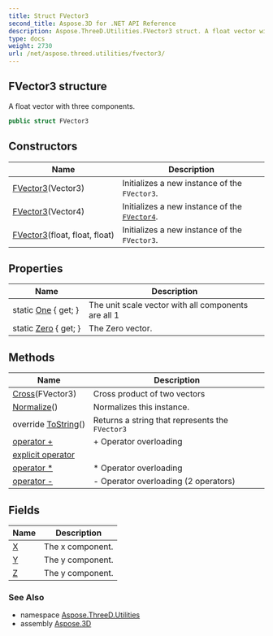 ```yaml
---
title: Struct FVector3
second_title: Aspose.3D for .NET API Reference
description: Aspose.ThreeD.Utilities.FVector3 struct. A float vector with three components
type: docs
weight: 2730
url: /net/aspose.threed.utilities/fvector3/
---
```

## FVector3 structure

A float vector with three components.

```csharp
public struct FVector3
```

## Constructors

| Name | Description |
| --- | --- |
| [FVector3](fvector3/#constructor)(Vector3) | Initializes a new instance of the `FVector3`. |
| [FVector3](fvector3/#constructor_1)(Vector4) | Initializes a new instance of the [`FVector4`](../fvector4/). |
| [FVector3](fvector3/#constructor_2)(float, float, float) | Initializes a new instance of the `FVector3`. |

## Properties

| Name | Description |
| --- | --- |
| static [One](../../aspose.threed.utilities/fvector3/one/) { get; } | The unit scale vector with all components are all 1 |
| static [Zero](../../aspose.threed.utilities/fvector3/zero/) { get; } | The Zero vector. |

## Methods

| Name | Description |
| --- | --- |
| [Cross](../../aspose.threed.utilities/fvector3/cross/)(FVector3) | Cross product of two vectors |
| [Normalize](../../aspose.threed.utilities/fvector3/normalize/)() | Normalizes this instance. |
| override [ToString](../../aspose.threed.utilities/fvector3/tostring/)() | Returns a string that represents the `FVector3` |
| [operator +](../../aspose.threed.utilities/fvector3/op_addition/) | + Operator overloading |
| [explicit operator](../../aspose.threed.utilities/fvector3/op_explicit/) |  |
| [operator *](../../aspose.threed.utilities/fvector3/op_multiply/) | * Operator overloading |
| [operator -](../../aspose.threed.utilities/fvector3/op_subtraction/) | - Operator overloading (2 operators) |

## Fields

| Name | Description |
| --- | --- |
| [X](../../aspose.threed.utilities/fvector3/x/) | The x component. |
| [Y](../../aspose.threed.utilities/fvector3/y/) | The y component. |
| [Z](../../aspose.threed.utilities/fvector3/z/) | The y component. |

### See Also

* namespace [Aspose.ThreeD.Utilities](../../aspose.threed.utilities/)
* assembly [Aspose.3D](../../)


